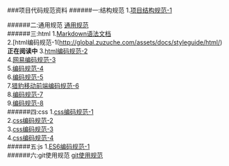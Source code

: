 ###项目代码规范资料
######一:结构规范
1.[项目结构规范-1](https://github.com/Rongx/teamCode/blob/master/web.md)</br>

######二:通用规范
[通用规范](https://github.com/Rongx/teamCode/blob/master/common.md)</br>
######三:html
1.[Markdown语法文档](http://www.appinn.com/markdown/#link)</br>
2.[html编码规范-1(http://global.zuzuche.com/assets/docs/styleguide/html/)**正在阅读中**
3.[html编码规范-2](http://www.aseoe.com/special/webstart/normpage/html.html)</br>
4.[网易编码规范-3](http://nec.netease.com/standard/html-structure.html)</br>
5.[编码规范-4](http://alloyteam.github.io/CodeGuide/)</br>
6.[编码规范-5](https://github.com/hgwang/standard/blob/master/html.md)</br>
7.[猎豹移动前端编码规范-6](https://github.com/bh-lay/fe-standards)</br>
8.[编码规范-7](https://github.com/hertzi418/CodeGuide/blob/master/docs/HTML.md)</br>
9.[编码规范-8](https://github.com/Rongx/teamCode/blob/master/html.md)</br>
######四:css
1.[css编码规范-1](https://github.com/clouddisk/styleguide/blob/master/css.md)</br>
2.[css编码规范-2](https://github.com/hgwang/standard/blob/master/css.md)</br>
3.[css编码规范-3](https://github.com/hertzi418/CodeGuide/blob/master/docs/CSS.md)</br>
4.[css编码规范-4](https://github.com/Rongx/teamCode/blob/master/css.md)</br>
######五:js
1.[ES6编码规范-1](https://github.com/starriness/es6-coding-style)</br>
######六:git使用规范
[git使用规范](https://github.com/Rongx/teamCode/blob/master/git.md)</br>
 